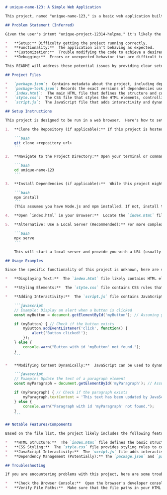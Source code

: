 ```markdown
# unique-name-123: A Simple Web Application

This project, named "unique-name-123," is a basic web application built using HTML, CSS, and JavaScript.  It provides a foundation for creating interactive web pages and can be easily extended to incorporate more complex functionality.  Based on the user's intent ("unique-project-12314-helpme"), it seems like this project is either a starting point for a larger application or is experiencing some issues that need to be resolved. This README aims to provide comprehensive guidance for setting up, using, and troubleshooting this project.

## Problem Statement (Inferred)

Given the user's intent "unique-project-12314-helpme," it's likely the user is encountering a problem with this project.  Without more specific information, we can assume the problem might be related to:

*   **Setup:** Difficulty getting the project running correctly.
*   **Functionality:**  The application isn't behaving as expected.
*   **Customization:**  Trouble modifying the code to achieve a desired outcome.
*   **Debugging:**  Errors or unexpected behavior that are difficult to diagnose.

This README will address these potential issues by providing clear setup instructions, usage examples, and a troubleshooting section.

## Project Files

*   `package.json`:  Contains metadata about the project, including dependencies and scripts.
*   `package-lock.json`: Records the exact versions of dependencies used in the project, ensuring consistent installations.
*   `index.html`:  The main HTML file that defines the structure and content of the web page.
*   `style.css`:  The CSS file that styles the HTML elements, controlling the visual appearance of the page.
*   `script.js`:  The JavaScript file that adds interactivity and dynamic behavior to the web page.

## Setup Instructions

This project is designed to be run in a web browser.  Here's how to set it up:

1.  **Clone the Repository (if applicable):** If this project is hosted on a platform like GitHub, clone the repository to your local machine using Git:

    ```bash
    git clone <repository_url>
    ```

2.  **Navigate to the Project Directory:** Open your terminal or command prompt and navigate to the project directory:

    ```bash
    cd unique-name-123
    ```

3.  **Install Dependencies (if applicable):**  While this project might not have external dependencies, it's good practice to run the following command to ensure any listed in `package.json` are installed:

    ```bash
    npm install
    ```
    (This assumes you have Node.js and npm installed. If not, install them from [https://nodejs.org/](https://nodejs.org/))

4.  **Open `index.html` in your Browser:**  Locate the `index.html` file in your file explorer and double-click it.  This will open the web page in your default browser.  Alternatively, you can right-click the file and select "Open with" followed by your preferred browser.

5.  **Alternative: Use a Local Server (Recommended):** For more complex projects or to avoid potential issues with browser security restrictions, it's recommended to use a local web server.  One simple option is to use `npx`:

    ```bash
    npx serve
    ```

    This will start a local server and provide you with a URL (usually `http://localhost:3000` or similar) that you can use to access the web page.  If `serve` is not installed, you may be prompted to install it.

## Usage Examples

Since the specific functionality of this project is unknown, here are some general usage examples based on common web development scenarios:

*   **Displaying Text:**  The `index.html` file likely contains HTML elements like `<p>`, `<h1>`, or `<span>` that display text content.  You can modify the text within these elements to change what is displayed on the page.

*   **Styling Elements:**  The `style.css` file contains CSS rules that define the appearance of the HTML elements.  You can modify these rules to change the colors, fonts, sizes, and layout of the page.

*   **Adding Interactivity:**  The `script.js` file contains JavaScript code that adds interactivity to the page.  You can add event listeners to HTML elements to respond to user actions like clicks, mouseovers, or form submissions.  For example:

    ```javascript
    // Example: Display an alert when a button is clicked
    const myButton = document.getElementById('myButton'); // Assuming you have a button with id="myButton" in index.html

    if (myButton) { // Check if the button exists
        myButton.addEventListener('click', function() {
            alert('Button clicked!');
        });
    } else {
        console.warn("Button with id 'myButton' not found.");
    }
    ```

*   **Modifying Content Dynamically:**  JavaScript can be used to dynamically update the content of the page based on user input or other events.  For example:

    ```javascript
    // Example: Update the text of a paragraph element
    const myParagraph = document.getElementById('myParagraph'); // Assuming you have a paragraph with id="myParagraph" in index.html

    if (myParagraph) { // Check if the paragraph exists
        myParagraph.textContent = 'This text has been updated by JavaScript!';
    } else {
        console.warn("Paragraph with id 'myParagraph' not found.");
    }
    ```

## Notable Features/Components

Based on the file list, the project likely includes the following features:

*   **HTML Structure:**  The `index.html` file defines the basic structure of the web page, including headings, paragraphs, images, and other elements.
*   **CSS Styling:**  The `style.css` file provides styling rules to control the visual appearance of the page.
*   **JavaScript Interactivity:**  The `script.js` file adds interactivity and dynamic behavior to the page.
*   **Dependency Management (Potentially):** The `package.json` and `package-lock.json` files indicate that the project may use npm for managing dependencies, although it might not have any external dependencies at the moment.

## Troubleshooting

If you are encountering problems with this project, here are some troubleshooting steps you can try:

*   **Check the Browser Console:**  Open the browser's developer console (usually by pressing F12) and look for any error messages or warnings.  These messages can provide valuable clues about what is going wrong.
*   **Verify File Paths:**  Make sure that the file paths in your HTML and JavaScript files are correct.  For example, if you are linking to a CSS file, ensure that the path to the CSS file is correct